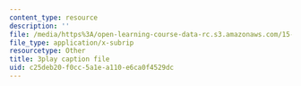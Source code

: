 ```yaml
---
content_type: resource
description: ''
file: /media/https%3A/open-learning-course-data-rc.s3.amazonaws.com/15-071-the-analytics-edge-spring-2017/c25deb20f0cc5a1ea110e6ca0f4529dc_ag7TLcT7VPQ.vtt
file_type: application/x-subrip
resourcetype: Other
title: 3play caption file
uid: c25deb20-f0cc-5a1e-a110-e6ca0f4529dc
---
```

